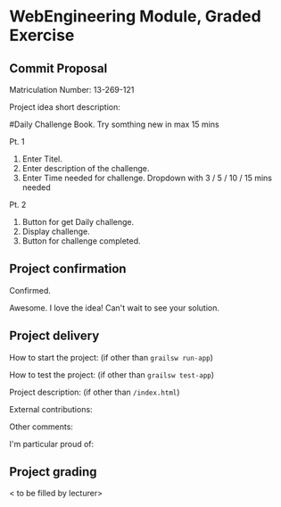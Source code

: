 # WebEngineering Module, Graded Exercise

## Commit Proposal

Matriculation Number: 13-269-121

Project idea short description: 

#Daily Challenge Book.
Try somthing new in max 15 mins

Pt. 1
1. Enter Titel. 
2. Enter description of the challenge.
3. Enter Time needed for challenge.
   Dropdown with 3 / 5 / 10 / 15 mins needed

Pt. 2 
1. Button for get Daily challenge.
2. Display challenge.
3. Button for challenge completed.


## Project confirmation

Confirmed.

Awesome. I love the idea! Can't wait to see your solution.


## Project delivery <to be filled by student>

How to start the project: (if other than `grailsw run-app`)

How to test the project:  (if other than `grailsw test-app`)

Project description:      (if other than `/index.html`)

External contributions:

Other comments: 

I'm particular proud of:


## Project grading 

< to be filled by lecturer>
